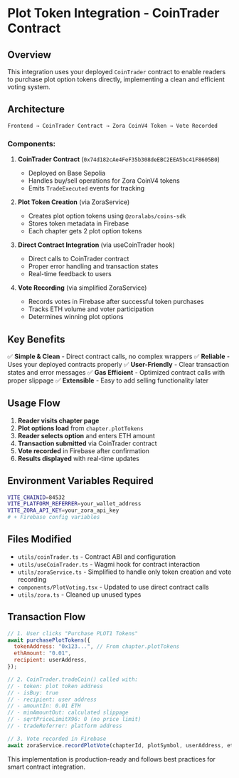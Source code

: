 # Plot Token Integration - CoinTrader Contract

## Overview

This integration uses your deployed `CoinTrader` contract to enable readers to purchase plot option tokens directly, implementing a clean and efficient voting system.

## Architecture

```
Frontend → CoinTrader Contract → Zora CoinV4 Token → Vote Recorded
```

### Components:

1. **CoinTrader Contract** (`0x74d182cAe4FeF35b308deEBC2EEA5bc41F8605B0`)

   - Deployed on Base Sepolia
   - Handles buy/sell operations for Zora CoinV4 tokens
   - Emits `TradeExecuted` events for tracking

2. **Plot Token Creation** (via ZoraService)

   - Creates plot option tokens using `@zoralabs/coins-sdk`
   - Stores token metadata in Firebase
   - Each chapter gets 2 plot option tokens

3. **Direct Contract Integration** (via useCoinTrader hook)

   - Direct calls to CoinTrader contract
   - Proper error handling and transaction states
   - Real-time feedback to users

4. **Vote Recording** (via simplified ZoraService)
   - Records votes in Firebase after successful token purchases
   - Tracks ETH volume and voter participation
   - Determines winning plot options

## Key Benefits

✅ **Simple & Clean** - Direct contract calls, no complex wrappers
✅ **Reliable** - Uses your deployed contracts properly
✅ **User-Friendly** - Clear transaction states and error messages
✅ **Gas Efficient** - Optimized contract calls with proper slippage
✅ **Extensible** - Easy to add selling functionality later

## Usage Flow

1. **Reader visits chapter page**
2. **Plot options load** from `chapter.plotTokens`
3. **Reader selects option** and enters ETH amount
4. **Transaction submitted** via CoinTrader contract
5. **Vote recorded** in Firebase after confirmation
6. **Results displayed** with real-time updates

## Environment Variables Required

```bash
VITE_CHAINID=84532
VITE_PLATFORM_REFERRER=your_wallet_address
VITE_ZORA_API_KEY=your_zora_api_key
# + Firebase config variables
```

## Files Modified

- `utils/coinTrader.ts` - Contract ABI and configuration
- `utils/useCoinTrader.ts` - Wagmi hook for contract interaction
- `utils/zoraService.ts` - Simplified to handle only token creation and vote recording
- `components/PlotVoting.tsx` - Updated to use direct contract calls
- `utils/zora.ts` - Cleaned up unused types

## Transaction Flow

```javascript
// 1. User clicks "Purchase PLOT1 Tokens"
await purchasePlotTokens({
  tokenAddress: "0x123...", // From chapter.plotTokens
  ethAmount: "0.01",
  recipient: userAddress,
});

// 2. CoinTrader.tradeCoin() called with:
// - token: plot token address
// - isBuy: true
// - recipient: user address
// - amountIn: 0.01 ETH
// - minAmountOut: calculated slippage
// - sqrtPriceLimitX96: 0 (no price limit)
// - tradeReferrer: platform address

// 3. Vote recorded in Firebase
await zoraService.recordPlotVote(chapterId, plotSymbol, userAddress, ethAmount);
```

This implementation is production-ready and follows best practices for smart contract integration.
